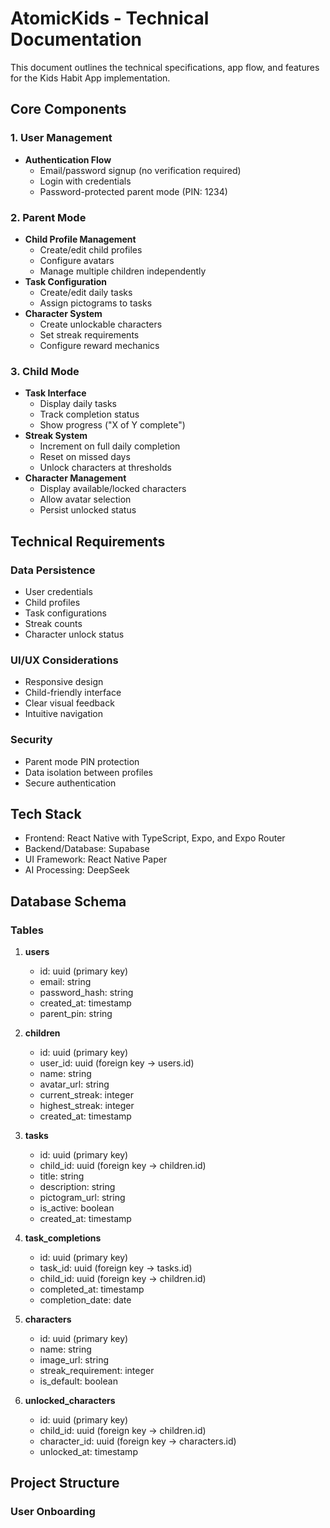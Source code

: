 # AtomicKids - Technical Documentation

This document outlines the technical specifications, app flow, and features for the Kids Habit App implementation.

## Core Components

### 1. User Management
- **Authentication Flow**
  - Email/password signup (no verification required)
  - Login with credentials
  - Password-protected parent mode (PIN: 1234)

### 2. Parent Mode
- **Child Profile Management**
  - Create/edit child profiles
  - Configure avatars
  - Manage multiple children independently
- **Task Configuration**
  - Create/edit daily tasks
  - Assign pictograms to tasks
- **Character System**
  - Create unlockable characters
  - Set streak requirements
  - Configure reward mechanics

### 3. Child Mode
- **Task Interface**
  - Display daily tasks
  - Track completion status
  - Show progress ("X of Y complete")
- **Streak System**
  - Increment on full daily completion
  - Reset on missed days
  - Unlock characters at thresholds
- **Character Management**
  - Display available/locked characters
  - Allow avatar selection
  - Persist unlocked status

## Technical Requirements

### Data Persistence
- User credentials
- Child profiles
- Task configurations
- Streak counts
- Character unlock status

### UI/UX Considerations
- Responsive design
- Child-friendly interface
- Clear visual feedback
- Intuitive navigation

### Security
- Parent mode PIN protection
- Data isolation between profiles
- Secure authentication

## Tech Stack
- Frontend: React Native with TypeScript, Expo, and Expo Router
- Backend/Database: Supabase
- UI Framework: React Native Paper
- AI Processing: DeepSeek

## Database Schema

### Tables

1. **users**
   - id: uuid (primary key)
   - email: string
   - password_hash: string
   - created_at: timestamp
   - parent_pin: string

2. **children**
   - id: uuid (primary key)
   - user_id: uuid (foreign key -> users.id)
   - name: string
   - avatar_url: string
   - current_streak: integer
   - highest_streak: integer
   - created_at: timestamp

3. **tasks**
   - id: uuid (primary key)
   - child_id: uuid (foreign key -> children.id)
   - title: string
   - description: string
   - pictogram_url: string
   - is_active: boolean
   - created_at: timestamp

4. **task_completions**
   - id: uuid (primary key)
   - task_id: uuid (foreign key -> tasks.id)
   - child_id: uuid (foreign key -> children.id)
   - completed_at: timestamp
   - completion_date: date

5. **characters**
   - id: uuid (primary key)
   - name: string
   - image_url: string
   - streak_requirement: integer
   - is_default: boolean

6. **unlocked_characters**
   - id: uuid (primary key)
   - child_id: uuid (foreign key -> children.id)
   - character_id: uuid (foreign key -> characters.id)
   - unlocked_at: timestamp

## Project Structure

### User Onboarding
